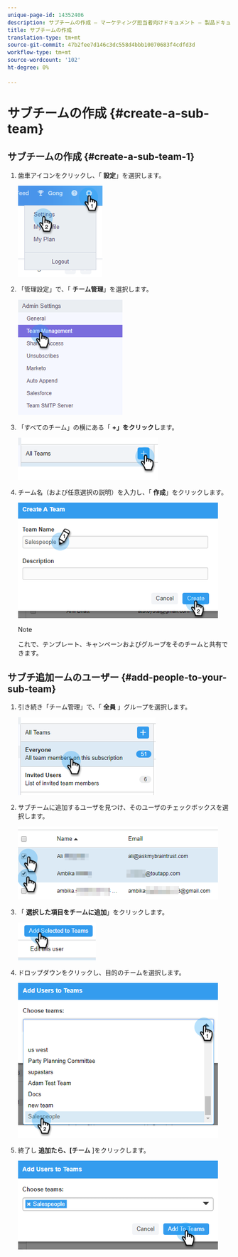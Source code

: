 ```yaml
---
unique-page-id: 14352406
description: サブチームの作成 — マーケティング担当者向けドキュメント — 製品ドキュメント
title: サブチームの作成
translation-type: tm+mt
source-git-commit: 47b2fee7d146c3dc558d4bbb10070683f4cdfd3d
workflow-type: tm+mt
source-wordcount: '102'
ht-degree: 0%

---
```



# サブチームの作成 {#create-a-sub-team}

## サブチームの作成 {#create-a-sub-team-1}

1. 歯車アイコンをクリックし、「 **設定**」を選択します。

   ![](assets/one-1.png)

1. 「管理設定」で、「 **チーム管理**」を選択します。

   ![](assets/two-1.png)

1. 「すべてのチーム」の横にある「 **+」をクリックし**&#x200B;ます。

   ![](assets/three-1.png)

1. チーム名（および任意選択の説明）を入力し、「 **作成**」をクリックします。

   ![](assets/four-1.png)

   >[!NOTE]
   >
   >これで、テンプレート、キャンペーンおよびグループをそのチームと共有できます。

## サブチ追加ームのユーザー {#add-people-to-your-sub-team}

1. 引き続き「チーム管理」で、「 **全員** 」グループを選択します。

   ![](assets/five-1.png)

1. サブチームに追加するユーザを見つけ、そのユーザのチェックボックスを選択します。

   ![](assets/six.png)

1. 「 **選択した項目をチームに追加**」をクリックします。

   ![](assets/seven.png)

1. ドロップダウンをクリックし、目的のチームを選択します。

   ![](assets/eight.png)

1. 終了し **追加たら、[チーム** ]をクリックします。

   ![](assets/nine.png)

